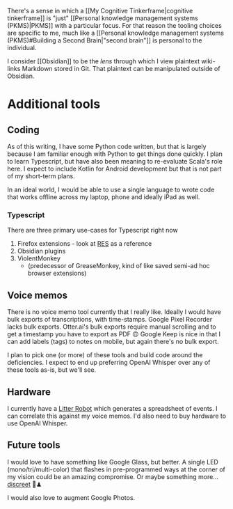 There's a sense in which a [[My Cognitive Tinkerframe|cognitive tinkerframe]] is "just" [[Personal knowledge management systems (PKMS)|PKMS]] with a particular focus. For that reason the tooling choices are specific to me, much like a [[Personal knowledge management systems (PKMS)#Building a Second Brain|"second brain"]] is personal to the individual.

I consider [[Obsidian]] to be the *lens* through which I view plaintext wiki-links Markdown stored in Git. That plaintext can be manipulated outside of Obsidian.

# Additional tools

## Coding

As of this writing, I have some Python code written, but that is largely because I am familiar enough with Python to get things done quickly. I plan to learn Typescript, but have also been meaning to re-evaluate Scala's role here. I expect to include Kotlin for Android development but that is not part of my short-term plans.

In an ideal world, I would be able to use a single language to wrote code that works offline across my laptop, phone and ideally iPad as well.

### Typescript

There are three primary use-cases for Typescript right now
1. Firefox extensions - look at [RES](https://chrome.google.com/webstore/detail/reddit-enhancement-suite/kbmfpngjjgdllneeigpgjifpgocmfgmb?hl=en-US) as a reference
2. Obsidian plugins
3. ViolentMonkey
	* (predecessor of GreaseMonkey, kind of like saved semi-ad hoc browser extensions)

## Voice memos

There is no voice memo tool currently that I really like. Ideally I would have bulk exports of transcriptions, with time-stamps. Google Pixel Recorder lacks bulk exports. Otter.ai's bulk exports require manual scrolling and to get a timestamp you have to export as PDF 🙃 Google Keep is nice in that I can add labels (tags) to notes on mobile, but again there's no bulk export.

I plan to pick one (or more) of these tools and build code around the deficiencies. I expect to end up preferring OpenAI Whisper over any of these tools as-is, but we'll see.

## Hardware

I currently have a [Litter Robot](https://www.litter-robot.com/litter-robot-iii-open-air-with-connect.html) which generates a spreadsheet of events. I can correlate this against my voice memos. I'd also need to buy hardware to use OpenAI Whisper.

## Future tools

I would love to have something like Google Glass, but better. A single LED (mono/tri/multi-color) that flashes in pre-programmed ways at the corner of my vision could be an amazing compromise. Or maybe something more... [discreet](https://github.com/RonSijm/ButtFish) 🤷♟

I would also love to augment Google Photos.
